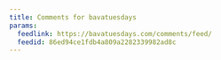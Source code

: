 ```yaml
---
title: Comments for bavatuesdays
params:
  feedlink: https://bavatuesdays.com/comments/feed/
  feedid: 86ed94ce1fdb4a809a2282339982ad8c
---
```

